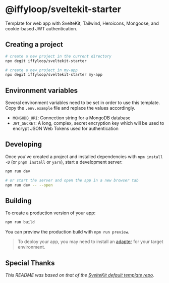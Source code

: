 # @iffyloop/sveltekit-starter

Template for web app with SvelteKit, Tailwind, Heroicons, Mongoose, and cookie-based JWT authentication.

## Creating a project

```bash
# create a new project in the current directory
npx degit iffyloop/sveltekit-starter

# create a new project in my-app
npx degit iffyloop/sveltekit-starter my-app
```

## Environment variables

Several environment variables need to be set in order to use this template. Copy the `.env.example` file and replace the values accordingly.

- `MONGODB_URI`: Connection string for a MongoDB database
- `JWT_SECRET`: A long, complex, secret encryption key which will be used to encrypt JSON Web Tokens used for authentication

## Developing

Once you've created a project and installed dependencies with `npm install -D` (or `pnpm install` or `yarn`), start a development server:

```bash
npm run dev

# or start the server and open the app in a new browser tab
npm run dev -- --open
```

## Building

To create a production version of your app:

```bash
npm run build
```

You can preview the production build with `npm run preview`.

> To deploy your app, you may need to install an [adapter](https://kit.svelte.dev/docs/adapters) for your target environment.

## Special Thanks

_This README was based on that of the [SvelteKit default template repo](https://github.com/sveltejs/kit-template-default)._

